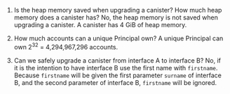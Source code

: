 1. Is the heap memory saved when upgrading a canister? How much heap memory does a canister has?
No, the heap memory is not saved when upgrading a canister. A canister has 4 GiB of heap memory.

2. How much accounts can a unique Principal own?
A unique Principal can own 2<sup>32</sup> = 4,294,967,296 accounts.

3. Can we safely upgrade a canister from interface A to interface B?
No, if it is the intention to have interface B use the first name with ```firstname```. Because ```firstname``` will be given the first parameter ```surname``` of interface B, and the second parameter of interface B, ```firstname``` will be ignored.
